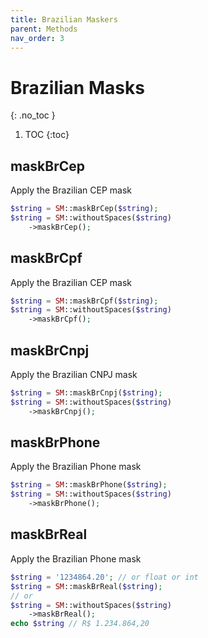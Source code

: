 ```yaml
---
title: Brazilian Maskers
parent: Methods
nav_order: 3
---
```


# Brazilian Masks
{: .no_toc }

1. TOC
{:toc}

## maskBrCep
Apply the Brazilian CEP mask

```php
$string = SM::maskBrCep($string);
$string = SM::withoutSpaces($string)
    ->maskBrCep();
```

## maskBrCpf
Apply the Brazilian CEP mask

```php
$string = SM::maskBrCpf($string);
$string = SM::withoutSpaces($string)
    ->maskBrCpf();
```

## maskBrCnpj
Apply the Brazilian CNPJ mask

```php
$string = SM::maskBrCnpj($string);
$string = SM::withoutSpaces($string)
    ->maskBrCnpj();
```

## maskBrPhone
Apply the Brazilian Phone mask

```php
$string = SM::maskBrPhone($string);
$string = SM::withoutSpaces($string)
    ->maskBrPhone();
```

## maskBrReal
Apply the Brazilian Phone mask

```php
$string = '1234864.20'; // or float or int
$string = SM::maskBrReal($string);
// or
$string = SM::withoutSpaces($string)
    ->maskBrReal();
echo $string // R$ 1.234.864,20
```
